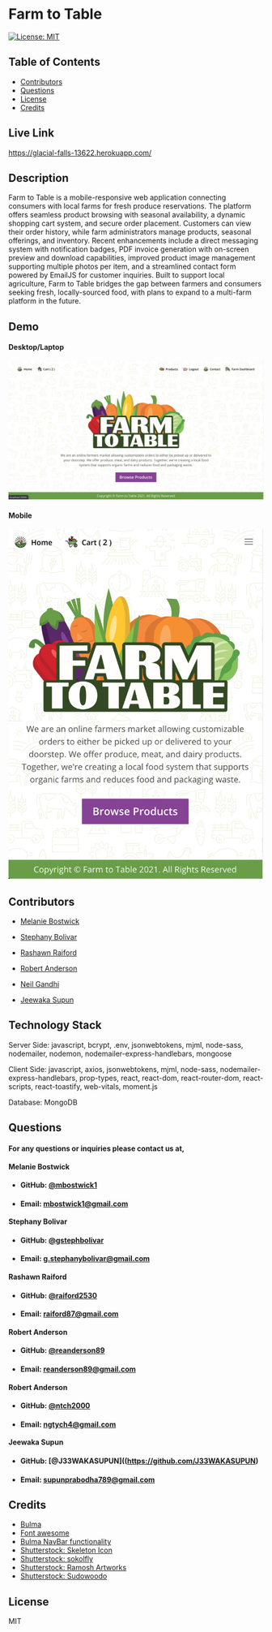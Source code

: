 # **Farm to Table**
  [![License: MIT](https://img.shields.io/badge/License-MIT-yellow.svg)](https://opensource.org/licenses/MIT)
  
  ## **Table of Contents**
  * [Contributors](#contributors)
  * [Questions](#questions)
  * [License](#license)
  * [Credits](#credits)
      
  ## **Live Link**
  https://glacial-falls-13622.herokuapp.com/      
  ## **Description**
  Farm to Table is a mobile-responsive web application connecting consumers with local farms for fresh produce reservations. The platform offers seamless product browsing with seasonal availability, a dynamic shopping cart system, and secure order placement. Customers can view their order history, while farm administrators manage products, seasonal offerings, and inventory. Recent enhancements include a direct messaging system with notification badges, PDF invoice generation with on-screen preview and download capabilities, improved product image management supporting multiple photos per item, and a streamlined contact form powered by EmailJS for customer inquiries. Built to support local agriculture, Farm to Table bridges the gap between farmers and consumers seeking fresh, locally-sourced food, with plans to expand to a multi-farm platform in the future.
  ## **Demo**
  #### **Desktop/Laptop**
  ![home page](client/public/assets/readMe/homeDesktop.png)

  #### **Mobile**
  ![home page](client/public/assets/readMe/homeMobile.png)

      
   ## **Contributors**
  * [Melanie Bostwick](https://github.com/mbostwick1)

  * [Stephany Bolivar](https://github.com/gstephbolivar)  

  * [Rashawn Raiford](https://github.com/raiford2530)
      
  * [Robert Anderson](https://github.com/reanderson89)

  * [Neil Gandhi](https://github.com/ntch2000)

  * [Jeewaka Supun](https://github.com/J33WAKASUPUN)


  
  ## **Technology Stack**
  Server Side: javascript, bcrypt, .env, jsonwebtokens, mjml, node-sass, nodemailer, nodemon, nodemailer-express-handlebars, mongoose

  Client Side: javascript, axios, jsonwebtokens, mjml, node-sass, nodemailer-express-handlebars, prop-types, react, react-dom, react-router-dom, react-scripts, react-toastify, web-vitals, moment.js

  Database: MongoDB
  


  ## **Questions**   
  ####    **For any questions or inquiries please contact us at,**


**Melanie Bostwick**
  * #### **GitHub:** [@mbostwick1](https://github.com/mbostwick1)
  * #### **Email:** [mbostwick1@gmail.com](mbostwick1@gmail.com)

 **Stephany Bolivar**
  * #### **GitHub:** [@gstephbolivar](https://github.com/gstephbolivar)
  * #### **Email:** [g.stephanybolivar@gmail.com](g.stephanybolivar@gmail.com)
  
**Rashawn Raiford**
  * #### **GitHub:** [@raiford2530](https://github.com/raiford2530)
  * #### **Email:** [raiford87@gmail.com](raiford87@gmail.com)

**Robert Anderson**
  * #### **GitHub:** [@reanderson89](https://github.com/reanderson89)
  * #### **Email:** [reanderson89@gmail.com](reanderson89@gmail.com)

**Robert Anderson**
  * #### **GitHub:** [@ntch2000](https://github.com/ntch2000)
  * #### **Email:** [ngtych4@gmail.com](ngtych4@gmail.com)

**Jeewaka Supun**
  * #### **GitHub:** [@J33WAKASUPUN]((https://github.com/J33WAKASUPUN)
  * #### **Email:** [supunprabodha789@gmail.com](supunprabodha789@gmail.com)

  ## **Credits**
   * [Bulma](https://bulma.io/)
   * [Font awesome](https://fontawesome.com/)
   * [Bulma NavBar functionality](https://codepen.io/Nikitoss334/pen/VOEdVY)
   * [Shutterstock: Skeleton Icon](https://www.shutterstock.com/g/rudiak)
   * [Shutterstock: sokolfly](https://www.shutterstock.com/g/artemsokol)
   * [Shutterstock: Ramosh Artworks](https://www.shutterstock.com/g/ramoshed)
   * [Shutterstock: Sudowoodo](https://www.shutterstock.com/g/Sudowoodo)

  
    
  ## **License**
  MIT
      

